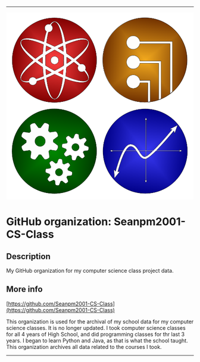 
***

![STEM_Icon2.png failed to load. The file may be missing or corrupt. Check the file path for errors first.](/AdditionalInfo/1/Seanpm2001-CS-Class/STEM_Icon2.png)

# GitHub organization: Seanpm2001-CS-Class

## Description

My GitHub organization for my computer science class project data.

## More info

[https://github.com/Seanpm2001-CS-Class](https://github.com/Seanpm2001-CS-Class)

This organization is used for the archival of my school  data for my computer science classes. It is no longer updated. I took computer science classes for all 4 years of High School, and did programming classes for thr last 3 years. I began to learn Python and Java, as that is what the school taught. This organization archives all data related to the courses I took.

***
